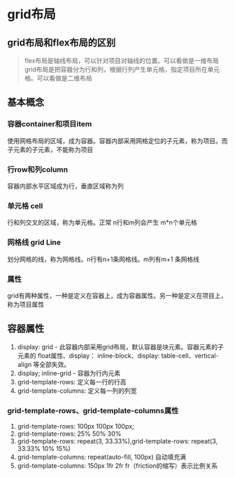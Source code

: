 # grid布局

## grid布局和flex布局的区别

> flex布局是轴线布局，可以针对项目对轴线的位置。可以看做是一维布局
> grid布局是把容器分为行和列，根据行列产生单元格，指定项目所在单元格。可以看做是二维布局

## 基本概念

### 容器container和项目item
使用网格布局的区域，成为容器。容器内部采用网格定位的子元素，称为项目。而子元素的子元素，不能称为项目

### 行row和列column
容器内部水平区域成为行，垂直区域称为列

### 单元格 cell
行和列交叉的区域，称为单元格。正常 n行和m列会产生 m*n个单元格

### 网格线 grid Line
划分网格的线，称为网格线。n行有n+1条网格线。m列有m+1 条网格线

### 属性
grid有两种属性，一种是定义在容器上，成为容器属性。另一种是定义在项目上，称为项目属性

## 容器属性

1. display: grid - 此容器内部采用grid布局，默认容器是块元素。容器元素的子元素的 float属性、display： inline-block、display: table-cell、vertical-align 等全部失效。
2. display; inline-grid - 容器为行内元素
3. grid-template-rows: 定义每一行的行高
4. grid-template-columns: 定义每一列的列宽

### grid-template-rows、grid-template-columns属性
1. grid-template-rows: 100px 100px 100px;
2. grid-template-rows: 25% 50% 30%
3. grid-template-rows: repeat(3, 33.33%),grid-template-rows: repeat(3, 33.33% 10% 15%)
4. grid-template-columns: repeat(auto-fill, 100px) 自动填充满
5. grid-template-columns: 150px 1fr 2fr fr（friction的缩写）表示比例关系





